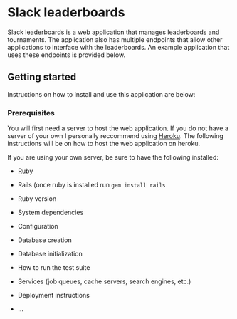 # Slack leaderboards

Slack leaderboards is a web application that manages leaderboards and tournaments. The application also has multiple endpoints that allow other applications to interface with the leaderboards. An example application that uses these endpoints is provided below.

## Getting started
Instructions on how to install and use this application are below:

### Prerequisites
You will first need a server to host the web application. If you do not have a server of your own I personally reccommend using [Heroku](https://heroku.com). The following instructions will be on how to host the web application on heroku.

If you are using your own server, be sure to have the following installed:
* [Ruby](https://www.ruby-lang.org/en/downloads/) 
* Rails (once ruby is installed run ```gem install rails```
* Ruby version

* System dependencies

* Configuration

* Database creation

* Database initialization

* How to run the test suite

* Services (job queues, cache servers, search engines, etc.)

* Deployment instructions

* ...
